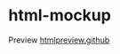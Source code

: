 # html-mockup
Preview
[htmlpreview.github](https://htmlpreview.github.io/?https://github.com/ArcShift/html-mockup/master/index.html)
